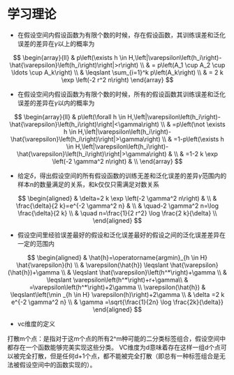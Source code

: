# 学习理论

- 在假设空间内假设函数为有限个数的时候，存在假设函数，其训练误差和泛化误差的差异在$\gamma$以上的概率为

$$
\begin{array}{ll} 
& p\left(\exists h \in H,\left|\varepsilon\left(h_i\right)-\hat{\varepsilon}\left(h_i\right)\right|>r\right) \\
& = p\left(A_1 \cup A_2 \cup \ldots \cup A_k\right) \\
& \leqslant \sum_{i=1}^k p\left(A_k\right) \\
& = 2 k \exp \left(-2 r^2 n\right)
\end{array}
$$

- 在假设空间内假设函数为有限个数的时候，所有的假设函数其训练误差和泛化误差的差异在$\gamma$以内的概率为

$$
\begin{array}{ll} 
& p\left(\forall h \in H,\left|\varepsilon\left(h_i\right)-\hat{\varepsilon}\left(h_i\right)\right|<\gamma\right) \\
& =p\left(\not \exists h \in H,\left|\varepsilon\left(h_i\right)-\hat{\varepsilon}\left(h_i\right)\right|>\gamma\right) \\
& =1-p\left(\exists h \in H,\left|\varepsilon\left(h_i\right)-\hat{\varepsilon}\left(h_i\right)\right|>\gamma\right) & \\
& =1-2 k \exp \left(-2 \gamma^2 n\right) & \\
\end{array}
$$

- 给定$\delta$，得出假设空间的所有假设函数的训练无差和泛化误差的差异$\gamma$范围内的样本n的数量满足的关系，和k仅仅只需满足对数关系

$$
\begin{aligned}
& \delta=2 k \exp \left(-2 \gamma^2 n\right) & \\
& \frac{\delta}{2 k}=e^{-2 \gamma^2 n} & \\
& \quad-2 \gamma^2 n=\log \frac{\delta}{2 k} \\
& \quad n=\frac{1}{2 r^2} \log \frac{2 k}{\delta} \\
\end{aligned}
$$

- 假设空间里经验误差最好的假设和泛化误差最好的假设之间的泛化误差差异在一定的范围内

$$
\begin{aligned}
& \hat{h}=\operatorname{argmin}_{h \in H} \hat{\varepsilon}(h) \\
& \varepsilon(\hat{h}) \leqslant \hat{\varepsilon}(\hat{h})+\gamma \\
& \leqslant \hat{\varepsilon}\left(h^*\right)+\gamma \\
& \leqslant \varepsilon\left(h^*\right)+r+\gamma\\
& =\varepsilon\left(h^*\right)+2\gamma \\
\varepsilon(\hat{h}) & \leqslant\left(\min _{h \in H} \varepsilon(h)\right)+2\gamma \\
& \delta =2 k e^{-2 \gamma^2 n} \\
& \gamma =\sqrt{\frac{1}{2n} \log \frac{2k}{\delta}}
\end{aligned}
$$

- vc维度的定义

打散m个点：是指对于这m个点的所有2^m种可能的二分类标签组合，假设空间中都存在一个函数能够完美实现这些分类。
VC维度为d意味着存在这样一组d个点可以被完全打散，但是任何d+1个点，都不能被完全打散（即总有一种标签组合是无法被假设空间中的函数实现的）。
